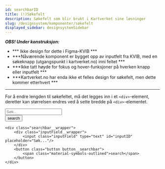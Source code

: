```yaml
---
id: searchbarID
title: (!)Søkefelt
description: Søkefelt som blir brukt i Kartverket sine løsninger
slug: /designsystem/komponenter/søkefelt
displayed_sidebar: designsystemSidebar
---
```

***OBS! Under konstruksjon:***
- *** Ikke design for dette i Figma-KVIB ***
- ***Nåværende komponent er bygget opp av inputfelt fra KVIB, med en søkeknapp (utgangspunkt i kartverket.no) inni feltet ***
- ***Ikke tatt høyde for fokus og hover-funksjoner på hverken knapp eller inputfelt ***
- ***Kartverket.no har enda ikke et felles design for søkefelt, men dette kommer etterhvert ***

***

For å endre lengden til søkefeltet, må det legges inn i et <code><div\></code>-element, deretter kan størrelsen endres ved å sette bredde på <code><div\></code>-elementet.

<div class="searchbar__wrapper">
<div class="inputField__wrapper">
    <input class="inputField" type="text" id="inputFieldID" placeholder="Søk..."/>
</div>
    <button class="button button__searchbar">
        <span class="material-symbols-outlined">search</span>
    </button>
</div>

```markup
<div class="searchbar__wrapper">
    <div class="inputField__wrapper">
        <input class="inputField" type="text" id="inputID" placeholder="Søk..."/>
    </div>
    <button class="button button__searchbar">
        <span class="material-symbols-outlined">search</span>
    </button>
</div>
```